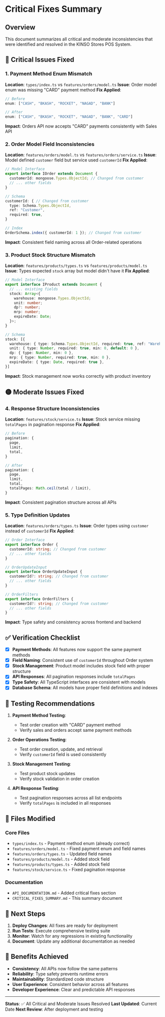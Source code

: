 # Critical Fixes Summary

## Overview
This document summarizes all critical and moderate inconsistencies that were identified and resolved in the KINSO Stores POS System.

## 🔴 Critical Issues Fixed

### 1. Payment Method Enum Mismatch
**Location**: `types/index.ts` vs `features/orders/model.ts`
**Issue**: Order model enum was missing "CARD" payment method
**Fix Applied**:
```typescript
// Before
enum: ["CASH", "BKASH", "ROCKET", "NAGAD", "BANK"]

// After  
enum: ["CASH", "BKASH", "ROCKET", "NAGAD", "BANK", "CARD"]
```
**Impact**: Orders API now accepts "CARD" payments consistently with Sales API

### 2. Order Model Field Inconsistencies
**Location**: `features/orders/model.ts` vs `features/orders/service.ts`
**Issue**: Model defined `customer` field but service used `customerId`
**Fix Applied**:
```typescript
// Model Interface
export interface IOrder extends Document {
  customerId: mongoose.Types.ObjectId; // Changed from customer
  // ... other fields
}

// Schema
customerId: { // Changed from customer
  type: Schema.Types.ObjectId,
  ref: "Customer",
  required: true,
}

// Index
OrderSchema.index({ customerId: 1 }); // Changed from customer
```
**Impact**: Consistent field naming across all Order-related operations

### 3. Product Stock Structure Mismatch
**Location**: `features/products/types.ts` vs `features/products/model.ts`
**Issue**: Types expected `stock` array but model didn't have it
**Fix Applied**:
```typescript
// Model Interface
export interface IProduct extends Document {
  // ... existing fields
  stock: Array<{
    warehouse: mongoose.Types.ObjectId;
    unit: number;
    dp?: number;
    mrp: number;
    expireDate: Date;
  }>;
}

// Schema
stock: [{
  warehouse: { type: Schema.Types.ObjectId, required: true, ref: "Warehouse" },
  unit: { type: Number, required: true, min: 0, default: 0 },
  dp: { type: Number, min: 0 },
  mrp: { type: Number, required: true, min: 0 },
  expireDate: { type: Date, required: true },
}]
```
**Impact**: Stock management now works correctly with product inventory

## 🟡 Moderate Issues Fixed

### 4. Response Structure Inconsistencies
**Location**: `features/stock/service.ts`
**Issue**: Stock service missing `totalPages` in pagination response
**Fix Applied**:
```typescript
// Before
pagination: {
  page,
  limit,
  total,
}

// After
pagination: {
  page,
  limit,
  total,
  totalPages: Math.ceil(total / limit),
}
```
**Impact**: Consistent pagination structure across all APIs

### 5. Type Definition Updates
**Location**: `features/orders/types.ts`
**Issue**: Order types using `customer` instead of `customerId`
**Fix Applied**:
```typescript
// Order Interface
export interface Order {
  customerId: string; // Changed from customer
  // ... other fields
}

// OrderUpdateInput
export interface OrderUpdateInput {
  customerId?: string; // Changed from customer
  // ... other fields
}

// OrderFilters
export interface OrderFilters {
  customerId?: string; // Changed from customer
  // ... other fields
}
```
**Impact**: Type safety and consistency across frontend and backend

## ✅ Verification Checklist

- [x] **Payment Methods**: All features now support the same payment methods
- [x] **Field Naming**: Consistent use of `customerId` throughout Order system
- [x] **Stock Management**: Product model includes stock field with proper structure
- [x] **API Responses**: All pagination responses include `totalPages`
- [x] **Type Safety**: All TypeScript interfaces are consistent with models
- [x] **Database Schema**: All models have proper field definitions and indexes

## 🧪 Testing Recommendations

1. **Payment Method Testing**:
   - Test order creation with "CARD" payment method
   - Verify sales and orders accept same payment methods

2. **Order Operations Testing**:
   - Test order creation, update, and retrieval
   - Verify `customerId` field is used consistently

3. **Stock Management Testing**:
   - Test product stock updates
   - Verify stock validation in order creation

4. **API Response Testing**:
   - Test pagination responses across all list endpoints
   - Verify `totalPages` is included in all responses

## 📝 Files Modified

### Core Files
- `types/index.ts` - Payment method enum (already correct)
- `features/orders/model.ts` - Fixed payment enum and field names
- `features/orders/types.ts` - Updated field names
- `features/products/model.ts` - Added stock field
- `features/products/types.ts` - Added stock field
- `features/stock/service.ts` - Fixed pagination response

### Documentation
- `API_DOCUMENTATION.md` - Added critical fixes section
- `CRITICAL_FIXES_SUMMARY.md` - This summary document

## 🚀 Next Steps

1. **Deploy Changes**: All fixes are ready for deployment
2. **Run Tests**: Execute comprehensive testing suite
3. **Monitor**: Watch for any regressions in existing functionality
4. **Document**: Update any additional documentation as needed

## 🎯 Benefits Achieved

- **Consistency**: All APIs now follow the same patterns
- **Reliability**: Type safety prevents runtime errors
- **Maintainability**: Standardized code structure
- **User Experience**: Consistent behavior across all features
- **Developer Experience**: Clear and predictable API responses

---

**Status**: ✅ All Critical and Moderate Issues Resolved
**Last Updated**: Current Date
**Next Review**: After deployment and testing 